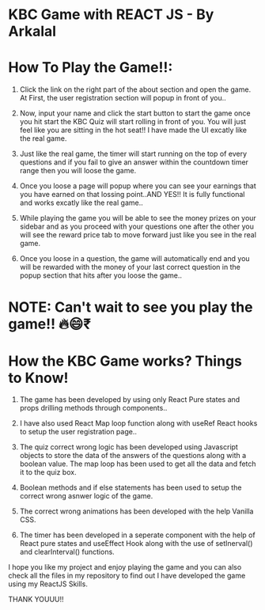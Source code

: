 # KBC Game with REACT JS - By Arkalal

# How To Play the Game!!:

1. Click the link on the right part of the about section and open the game. At First, the user registration section will popup in front of you..

2. Now, input your name and click the start button to start the game once you hit start the KBC Quiz will start rolling in front of you. You will just feel like you are sitting in the hot seat!! I have made the UI excatly like the real game.

3. Just like the real game, the timer will start running on the top of every questions and if you fail to give an answer within the countdown timer range then you will loose the game.

4. Once you loose a page will popup where you can see your earnings that you have earned on that lossing point..AND YES!! It is fully functional and works excatly like the real game..

5. While playing the game you will be able to see the money prizes on your sidebar and as you proceed with your questions one after the other you will see the reward price tab to move forward just like you see in the real game.

6. Once you loose in a question, the game will automatically end and you will be rewarded with the money of your last correct question in the popup section that hits after you loose the game..

# NOTE: Can't wait to see you play the game!! 🔥😄₹

# How the KBC Game works? Things to Know!

1. The game has been developed by using only React Pure states and props drilling methods through components..

2. I have also used React Map loop function along with useRef React hooks to setup the user registration page..

3. The quiz correct wrong logic has been developed using Javascript objects to store the data of the answers of the questions along with a boolean value. The map loop has been used to get all the data and fetch it to the quiz box. 

4. Boolean methods and if else statements has been used to setup the correct wrong asnwer logic of the game.

5. The correct wrong animations has been developed with the help Vanilla CSS.

6. The timer has been developed in a seperate component with the help of React pure states and useEffect Hook along with the use of setInerval() and clearInterval() functions.


I hope you like my project and enjoy playing the game and you can also check all the files in my repository to find out I have developed the game using my ReactJS Skills.


THANK YOUUU!!